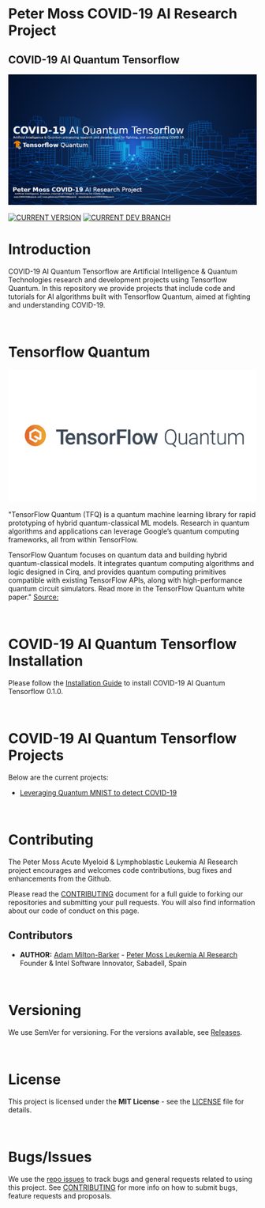 # Peter Moss COVID-19 AI Research Project

## COVID-19 AI Quantum Tensorflow

[![GeniSysAI Server](Media/Images/covid-19-ai-research-qtf.png)](https://github.com/COVID-19-AI-Research-Project/COVID19-AI-Quantum-Tensorflow)

[![CURRENT VERSION](https://img.shields.io/badge/CURRENT%20VERSION-0.0.0-blue.svg)](https://github.com/COVID-19-AI-Research-Project/COVID19-AI-Quantum-Tensorflow/tree/0.0.0) [![CURRENT DEV BRANCH](https://img.shields.io/badge/CURRENT%20DEV%20BRANCH-0.1.0-blue.svg)](https://github.com/COVID-19-AI-Research-Project/COVID19-AI-Quantum-Tensorflow/tree/0.1.0)

# Introduction
COVID-19 AI Quantum Tensorflow are Artificial Intelligence & Quantum Technologies research and development projects using Tensorflow Quantum. In this repository we provide projects that include code and tutorials for AI algorithms built with Tensorflow Quantum, aimed at fighting and understanding COVID-19.

&nbsp;

# Tensorflow Quantum

![GeniSysAI Server](Media/Images/tensorflow-quantum.jpg)

"TensorFlow Quantum (TFQ) is a quantum machine learning library for rapid prototyping of hybrid quantum-classical ML models. Research in quantum algorithms and applications can leverage Google’s quantum computing frameworks, all from within TensorFlow.

TensorFlow Quantum focuses on quantum data and building hybrid quantum-classical models. It integrates quantum computing algorithms and logic designed in Cirq, and provides quantum computing primitives compatible with existing TensorFlow APIs, along with high-performance quantum circuit simulators. Read more in the TensorFlow Quantum white paper." [Source:](https://www.tensorflow.org/quantum "Source")

&nbsp;

# COVID-19 AI Quantum Tensorflow Installation
Please follow the [Installation Guide](Documentation/Installation/Installation.md "Installation Guide") to install COVID-19 AI Quantum Tensorflow 0.1.0.

&nbsp;

# COVID-19 AI Quantum Tensorflow Projects

Below are the current projects:

- [Leveraging Quantum MNIST to detect COVID-19](Projects/1 "Leveraging Quantum MNIST to detect COVID-19")

&nbsp;

# Contributing

The Peter Moss Acute Myeloid & Lymphoblastic Leukemia AI Research project encourages and welcomes code contributions, bug fixes and enhancements from the Github.

Please read the [CONTRIBUTING](https://github.com/COVID-19-AI-Research-Project/COVID19-AI-Quantum-Tensorflow/blob/master/CONTRIBUTING.md "CONTRIBUTING") document for a full guide to forking our repositories and submitting your pull requests. You will also find information about our code of conduct on this page.

## Contributors

- **AUTHOR:** [Adam Milton-Barker](https://www.leukemiaresearchassociation.ai//team/adam-milton-barker "Adam Milton-Barker") - [Peter Moss Leukemia AI Research](https://www.leukemiaresearchassociation.ai "Peter Moss Leukemia AI Research") Founder & Intel Software Innovator, Sabadell, Spain

&nbsp;

# Versioning

We use SemVer for versioning. For the versions available, see [Releases](https://github.com/COVID-19-AI-Research-Project/COVID19-AI-Quantum-Tensorflow/releases "Releases").

&nbsp;

# License

This project is licensed under the **MIT License** - see the [LICENSE](https://github.com/COVID-19-AI-Research-Project/COVID19-AI-Quantum-Tensorflow/blob/master/LICENSE "LICENSE") file for details.

&nbsp;

# Bugs/Issues

We use the [repo issues](https://github.com/COVID19-Medical-Support-System-Server/issues "repo issues") to track bugs and general requests related to using this project. See [CONTRIBUTING](https://github.com/COVID19-Medical-Support-System-Server/blob/master/CONTRIBUTING.md "CONTRIBUTING") for more info on how to submit bugs, feature requests and proposals.